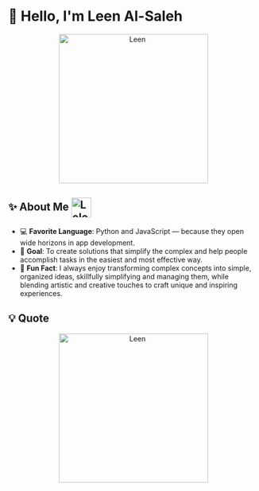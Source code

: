 # 👋 Hello, I'm Leen Al-Saleh

<p align="center">
  <img src="./team/LeenAl-Saleh/leen.gif" alt="Leen" width="300"/>
</p>

## ✨ About Me <img src="./team/LeenAl-Saleh/lolo.gif" alt="Lolo" width="40" style="vertical-align: middle;"/>

- 💻 **Favorite Language**: Python and JavaScript — because they open wide horizons in app development.
- 🎯 **Goal**: To create solutions that simplify the complex and help people accomplish tasks in the easiest and most effective way.
- 🌸 **Fun Fact**: I always enjoy transforming complex concepts into simple, organized ideas, skillfully simplifying and managing them, while blending artistic and creative touches to craft unique and inspiring experiences.

## 💡 Quote

<p align="center">
  <img src="./team/LeenAl-Saleh/Leen.gif" alt="Leen" width="300"/>
</p>
